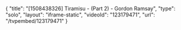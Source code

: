 {
    "title": "[1508438326] Tiramisu - (Part 2) - Gordon Ramsay",
    "type": "solo",
    "layout": "iframe-static",
    "videoId": "123179471",
    "url": "\/tvpembed\/123179471"
}